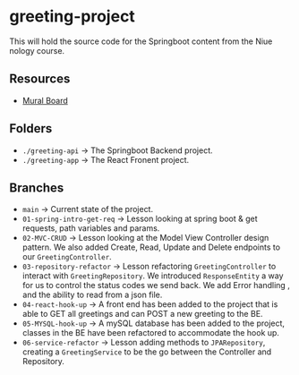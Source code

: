 # greeting-project

This will hold the source code for the Springboot content from the Niue nology course.

## Resources

- [Mural Board](https://app.mural.co/t/nology9400/m/nology9400/1657524516083/1dfd300458c95df49ac17505b9de5495521951bb?sender=u8c6e1ccb69fb91445cd51551)

## Folders

- `./greeting-api` -> The Springboot Backend project.
- `./greeting-app` -> The React Fronent project.

## Branches

- `main` -> Current state of the project.
- `01-spring-intro-get-req` -> Lesson looking at spring boot & get requests, path variables and params.
- `02-MVC-CRUD` -> Lesson looking at the Model View Controller design pattern. We also added Create, Read, Update and Delete endpoints to our `GreetingController`.
- `03-repository-refactor` -> Lesson refactoring `GreetingController` to interact with `GreetingRepository`. We introduced `ResponseEntity` a way for us to control the status codes we send back. We add Error handling , and the ability to read from a json file.
- `04-react-hook-up` -> A front end has been added to the project that is able to GET all greetings and can POST a new greeting to the BE.
- `05-MYSQL-hook-up` -> A mySQL database has been added to the project, classes in the BE have been refactored to accommodate the hook up.
- `06-service-refactor` -> Lesson adding methods to `JPARepository`, creating a `GreetingService` to be the go between the Controller and Repository.

